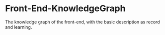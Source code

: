 # Front-End-KnowledgeGraph
The knowledge graph of the front-end, with the basic description as record and learning.
